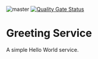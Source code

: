 ![master](https://github.com/stse/service-greeting/actions/workflows/gradle.yml/badge.svg?branch=master) [![Quality Gate Status](https://sonarcloud.io/api/project_badges/measure?project=stse_service-greeting&metric=alert_status)](https://sonarcloud.io/dashboard?id=stse_service-greeting)

# Greeting Service
A simple Hello World service.
